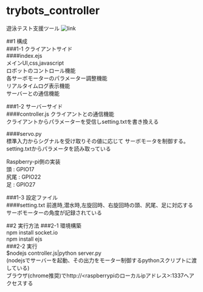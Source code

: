 # trybots_controller
遊泳テスト支援ツール
![link](https://github.com/muro-tani/trybots_controller/blob/master/ui.png)  

##1 構成  
###1-1 クライアントサイド  
####index.ejs  
メインUI,css,javascript  
ロボットのコントロール機能  
各サーボモーターのパラメーター調整機能  
リアルタイムログ表示機能  
サーバーとの通信機能  

###1-2 サーバーサイド  
####controller.js 
クライアントとの通信機能  
クライアントからパラメーターを受信しsetting.txtを書き換える  

####servo.py  
標準入力からシグナルを受け取りその値に応じて
サーボモータを制御する。  
setting.txtからパラメータを読み取っている  

Raspberry-pi側の実装  
頭   : GPIO17  
尻尾 : GPIO22    
足   : GPIO27  

###1-3 設定ファイル  
####setting.txt
前進時,潜水時,左旋回時、右旋回時の頭、尻尾、足に対応する
サーボモーターの角度が記録されている  

##2 実行方法
###2-1 環境構築  
npm install socket.io  
npm install ejs  
###2-2 実行  
$nodejs controller.js|python server.py  
(nodejsでサーバーを起動、その出力をモーター制御するpythonスクリプトに渡している)  
ブラウザ(chrome推奨)でhttp://<raspberrypiのローカルipアドレス>:1337へアクセスする  

